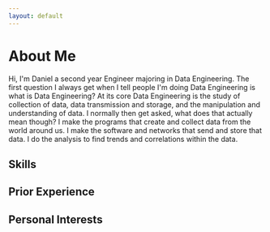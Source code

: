 ```yaml
---
layout: default
---
```

# About Me

Hi, I'm Daniel a second year Engineer majoring in Data Engineering.
The first question I always get when I tell people I'm doing Data Engineering is what is Data Engineering?
At its core Data Engineering is the study of collection of data, data transmission and storage, and the manipulation and understanding of data.
I normally then get asked, what does that actually mean though?
I make the programs that create and collect data from the world around us.
I make the software and networks that send and store that data.
I do the analysis to find trends and correlations within the data.  

## Skills




## Prior Experience





## Personal Interests